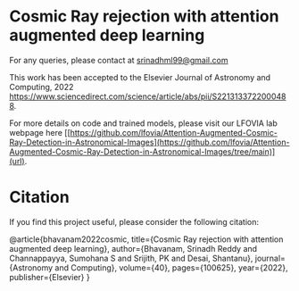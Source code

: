 # Cosmic Ray rejection with attention augmented deep learning
For any queries, please contact at srinadhml99@gmail.com

This work has been accepted to the Elsevier Journal of Astronomy and Computing, 2022 https://www.sciencedirect.com/science/article/abs/pii/S2213133722000488. 

For more details on code and trained models, please visit our LFOVIA lab webpage here [[https://github.com/lfovia/Attention-Augmented-Cosmic-Ray-Detection-in-Astronomical-Images](https://github.com/lfovia/Attention-Augmented-Cosmic-Ray-Detection-in-Astronomical-Images/tree/main)](url).

# Citation
If you find this project useful, please consider the following citation:

@article{bhavanam2022cosmic,
  title={Cosmic Ray rejection with attention augmented deep learning},
  author={Bhavanam, Srinadh Reddy and Channappayya, Sumohana S and Srijith, PK and Desai, Shantanu},
  journal={Astronomy and Computing},
  volume={40},
  pages={100625},
  year={2022},
  publisher={Elsevier}
}

